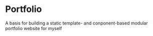 # Portfolio
A basis for building a static template- and conponent-based modular portfolio website for myself
